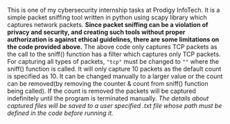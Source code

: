 This is one of my cybersecurity internship tasks at Prodigy InfoTech. 
It is a simple packet sniffing tool written in python using scapy library which captures network packets.
**Since packet sniffing can be a violation of privacy and security, and creating such tools without proper authorization is against ethical guidelines, there are some limitations on the code provided above.**
The above code only captures TCP packets as the call to the sniff() function has a filter which captures only TCP packets.
For capturing all types of packets, `"tcp"` must be changed to `""` where the sniff() function is called.
It will only capture 10 packets as the default count is specified as 10. It can be changed manually to a larger value or the count can be removed(by removing the counter & count from sniff() function being called). If the count is removed the packets will be captured indefinitely until the program is terminated manually.
*The details about captured files will be saved to a user specified .txt file whose path must be defined in the code before running it.*
